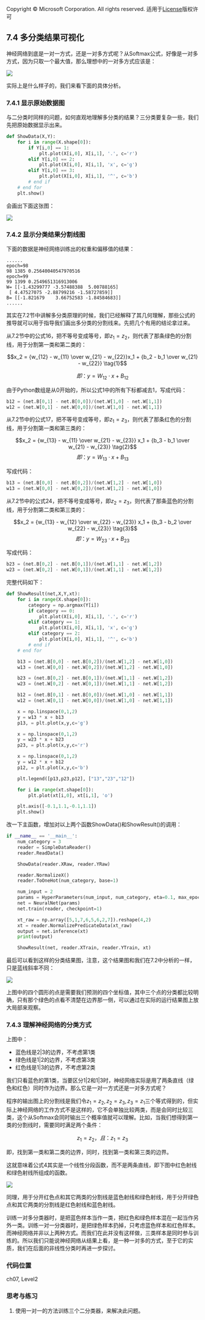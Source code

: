 Copyright © Microsoft Corporation. All rights reserved.
  适用于[License](https://github.com/Microsoft/ai-edu/blob/master/LICENSE.md)版权许可
  
## 7.4 多分类结果可视化

神经网络到底是一对一方式，还是一对多方式呢？从Softmax公式，好像是一对多方式，因为只取一个最大值，那么理想中的一对多方式应该是：

<img src="..\Images\7\OneVsOthers.png">

实际上是什么样子的，我们来看下面的具体分析。

### 7.4.1 显示原始数据图

与二分类时同样的问题，如何直观地理解多分类的结果？三分类要复杂一些，我们先把原始数据显示出来。

```Python
def ShowData(X,Y):
    for i in range(X.shape[0]):
        if Y[i,0] == 1:
            plt.plot(X[i,0], X[i,1], '.', c='r')
        elif Y[i,0] == 2:
            plt.plot(X[i,0], X[i,1], 'x', c='g')
        elif Y[i,0] == 3:
            plt.plot(X[i,0], X[i,1], '^', c='b')
        # end if
    # end for
    plt.show()
```

会画出下面这张图：

<img src="..\Images\7\source_data.png">

### 7.4.2 显示分类结果分割线图

下面的数据是神经网络训练出的权重和偏移值的结果：

```
......
epoch=98
98 1385 0.25640040547970516
epoch=99
99 1399 0.2549651316913006
W= [[-1.43299777 -3.57488388  5.00788165]
 [ 4.47527075 -2.88799216 -1.58727859]]
B= [[-1.821679    3.66752583 -1.84584683]]
......
```

其实在7.2节中讲解多分类原理的时候，我们已经解释了其几何理解，那些公式的推导就可以用于指导我们画出多分类的分割线来。先把几个有用的结论拿过来。

从7.2节中的公式16，把不等号变成等号，即$z_1=z_2$，则代表了那条绿色的分割线，用于分割第一类和第二类的：

$$x_2 = {w_{12} - w_{11} \over w_{21} - w_{22}}x_1 + {b_2 - b_1 \over w_{21} - w_{22}} \tag{1}$$

$$即：y = W_{12} \cdot x + B_{12}$$

由于Python数组是从0开始的，所以公式1中的所有下标都减去1，写成代码：

```Python
b12 = (net.B[0,1] - net.B[0,0])/(net.W[1,0] - net.W[1,1])
w12 = (net.W[0,1] - net.W[0,0])/(net.W[1,0] - net.W[1,1])
```

从7.2节中的公式17，把不等号变成等号，即$z_1=z_3$，则代表了那条红色的分割线，用于分割第一类和第三类的：

$$x_2 = {w_{13} - w_{11} \over w_{21} - w_{23}} x_1 + {b_3 - b_1 \over w_{21} - w_{23}} \tag{2}$$
$$即：y = W_{13} \cdot x + B_{13}$$

写成代码：

```Python
b13 = (net.B[0,0] - net.B[0,2])/(net.W[1,2] - net.W[1,0])
w13 = (net.W[0,0] - net.W[0,2])/(net.W[1,2] - net.W[1,0])
```

从7.2节中的公式24，把不等号变成等号，即$z_2=z_3$，则代表了那条蓝色的分割线，用于分割第二类和第三类的：

$$x_2 = {w_{13} - w_{12} \over w_{22} - w_{23}} x_1 + {b_3 - b_2 \over w_{22} - w_{23}} \tag{3}$$
$$即：y = W_{23} \cdot x + B_{23}$$

写成代码：

```Python
b23 = (net.B[0,2] - net.B[0,1])/(net.W[1,1] - net.W[1,2])
w23 = (net.W[0,2] - net.W[0,1])/(net.W[1,1] - net.W[1,2])
```

完整代码如下：

```Python
def ShowResult(net,X,Y,xt):
    for i in range(X.shape[0]):
        category = np.argmax(Y[i])
        if category == 0:
            plt.plot(X[i,0], X[i,1], '.', c='r')
        elif category == 1:
            plt.plot(X[i,0], X[i,1], 'x', c='g')
        elif category == 2:
            plt.plot(X[i,0], X[i,1], '^', c='b')
        # end if
    # end for

    b13 = (net.B[0,0] - net.B[0,2])/(net.W[1,2] - net.W[1,0])
    w13 = (net.W[0,0] - net.W[0,2])/(net.W[1,2] - net.W[1,0])

    b23 = (net.B[0,2] - net.B[0,1])/(net.W[1,1] - net.W[1,2])
    w23 = (net.W[0,2] - net.W[0,1])/(net.W[1,1] - net.W[1,2])

    b12 = (net.B[0,1] - net.B[0,0])/(net.W[1,0] - net.W[1,1])
    w12 = (net.W[0,1] - net.W[0,0])/(net.W[1,0] - net.W[1,1])

    x = np.linspace(0,1,2)
    y = w13 * x + b13
    p13, = plt.plot(x,y,c='g')

    x = np.linspace(0,1,2)
    y = w23 * x + b23
    p23, = plt.plot(x,y,c='r')

    x = np.linspace(0,1,2)
    y = w12 * x + b12
    p12, = plt.plot(x,y,c='b')

    plt.legend([p13,p23,p12], ["13","23","12"])

    for i in range(xt.shape[0]):
        plt.plot(xt[i,0], xt[i,1], 'o')

    plt.axis([-0.1,1.1,-0.1,1.1])
    plt.show()
```

改一下主函数，增加对以上两个函数ShowData()和ShowResult()的调用：

```Python
if __name__ == '__main__':
    num_category = 3
    reader = SimpleDataReader()
    reader.ReadData()

    ShowData(reader.XRaw, reader.YRaw)

    reader.NormalizeX()
    reader.ToOneHot(num_category, base=1)

    num_input = 2
    params = HyperParameters(num_input, num_category, eta=0.1, max_epoch=100, batch_size=10, eps=1e-3, net_type=NetType.MultipleClassifier)
    net = NeuralNet(params)
    net.train(reader, checkpoint=1)

    xt_raw = np.array([5,1,7,6,5,6,2,7]).reshape(4,2)
    xt = reader.NormalizePredicateData(xt_raw)
    output = net.inference(xt)
    print(output)

    ShowResult(net, reader.XTrain, reader.YTrain, xt)
```

最后可以看到这样的分类结果图，注意，这个结果图和我们在7.2中分析的一样，只是蓝线斜率不同：

<img src="..\Images\7\result.png">

上图中的四个圆形的点是需要我们预测的四个坐标值，其中三个点的分类都比较明确，只有那个绿色的点看不清楚在边界那一侧，可以通过在实际的运行结果图上放大局部来观察。

### 7.4.3 理解神经网络的分类方式

上图中：
- 蓝色线是2|3的边界，不考虑第1类
- 绿色线是1|2的边界，不考虑第3类
- 红色线是1|3的边界，不考虑第2类

我们只看蓝色的第1类，当要区分1|2和1|3时，神经网络实际是用了两条直线（绿色和红色）同时作为边界。那么它是一对一方式还是一对多方式呢？

程序的输出图上的分割线是我们令$z_1=z_2, z_2=z_3, z_3=z_1$三个等式得到的，但实际上神经网络的工作方式不是这样的，它不会单独比较两类，而是会同时比较三类，这个从Softmax会同时输出三个概率值就可以理解。比如，当我们想得到第一类的分割线时，需要同时满足两个条件：

$$z_1=z_2，且：z_1=z_3 \tag{4}$$

即，找到第一类和第二类的边界，同时，找到第一类和第三类的边界。

这就意味着公式4其实是一个线性分段函数，而不是两条直线，即下图中红色射线和绿色射线所组成的函数。

<img src="..\Images\7\multiple_result_true.png">

同理，用于分开红色点和其它两类的分割线是蓝色射线和绿色射线，用于分开绿色点和其它两类的分割线是红色射线和蓝色射线。

训练一对多分类器时，是把蓝色样本当作一类，把红色和绿色样本混在一起当作另外一类。训练一对一分类器时，是把绿色样本扔掉，只考虑蓝色样本和红色样本。而神经网络并非以上两种方式。而我们在此并没有这样做，三类样本是同时参与训练的。所以我们只能说神经网络从结果上看，是一种一对多的方式，至于它的实质，我们在后面的非线性分类时再进一步探讨。

### 代码位置

ch07, Level2


### 思考与练习

1. 使用一对一的方法训练三个二分类器，来解决此问题。
